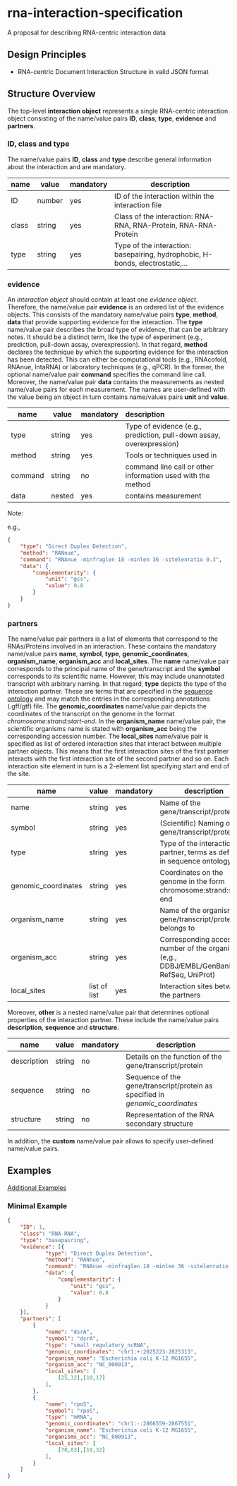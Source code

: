 # rna-interaction-specification
A proposal for describing RNA-centric interaction data 


## Design Principles
* RNA-centric Document Interaction Structure in valid JSON format


## Structure Overview

The top-level **interaction object** represents a single RNA-centric interaction object consisting of the name/value pairs **ID**, **class**, **type**, **evidence** and **partners**.

### ID, class and type

The name/value pairs **ID**, **class** and **type** describe general information about the interaction and are mandatory. 

| name | value | mandatory | description |
| ---- | ----- | --------- | ----------- |
|  ID  | number | yes | ID of the interaction within the interaction file |
| class | string | yes | Class of the interaction: RNA-RNA, RNA-Protein, RNA-RNA-Protein |
| type | string | yes | Type of the interaction: basepairing, hydrophobic, H-bonds, electrostatic,... |


### evidence

An *interaction object* should contain at least one *evidence object*. Therefore, the name/value pair **evidence** is an ordered list of the evidence objects. This consists of the mandatory name/value pairs **type**, **method**, **data** that provide supporting evidence for the interaction. The **type** name/value pair describes the broad type of evidence, that can be arbitrary notes. It should be a distinct term, like the type of experiment (e.g., prediction, pull-down assay, overexpression). In that regard, **method** declares the technique by which the supporting evidence for the interaction has been detected. This can either be computational tools (e.g., RNAcofold, RNAnue, IntaRNA) or laboratory techniques (e.g., qPCR). In the former, the optional name/value pair **command** specifies the command line call. Moreover, the name/value pair **data** contains the measurements as nested name/value pairs for each measurement. The names are user-defined with the value being an object in turn contains name/values pairs **unit** and **value**.

| name | value | mandatory | description |
| ---  | ----  | --------  | :---------  |
| type | string | yes | Type of evidence (e.g., prediction, pull-down assay, overexpression) |
| method | string | yes | Tools or techniques used in |
| command | string | no | command line call or other information used with the method |
| data | nested | yes | contains measurement |

Note: 

e.g., 

```json
{
    "type": "Direct Duplex Detection", 
    "method": "RANnue", 
    "command": "RNAnue -minfraglen 18 -minlen 36 -sitelenratio 0.3",
    "data": {
        "complementarity": {
            "unit": "gcs",
            "value": 0.8
        }
    }
}
```

### partners

The name/value pair partners is a list of elements that correspond to the RNAs/Proteins involved in an interaction. These contains the mandatory name/value pairs **name**, **symbol**, **type**, **genomic_coordinates**, **organism_name**, **organism_acc** and **local_sites**. The **name** name/value pair corresponds to the principal name of the gene/transcript and the **symbol** corresponds to its scientific name. However, this may include unannotated transcript with arbitrary naming. In that regard, **type** depicts the type of the interaction partner. These are terms that are specified in the [sequence ontology](http://www.sequenceontology.org/) and may match the entries in the corresponding annotations (.gff/gtf) file. The **genomic_coordinates** name/value pair depicts the coordinates of the transcript on the genome in the format *chromosome:strand:start-end*. In the **organism_name** name/value pair, the scientific organisms name is stated with **organism_acc** being the corresponding accession number. The **local_sites** name/value pair is specified as list of ordered interaction sites that interact between multiple partner objects. This means that the first interaction sites of the first partner interacts with the first interaction site of the second partner and so on. Each interaction site element in turn is a 2-element list specifying start and end of the site. 

| name | value | mandatory | description |
| ---  | ----  | --------  | ----------  |
| name | string | yes | Name of the gene/transcript/protein |
| symbol | string | yes | (Scientific) Naming of the gene/transcript/protein |
| type | string | yes | Type of the interaction partner, terms as defined in sequence ontology |
| genomic_coordinates | string | yes | Coordinates on the genome in the form chromosome:strand:start-end |
| organism_name | string | yes | Name of the organism the gene/transcript/protein belongs to |
| organism_acc | string | yes | Corresponding accession number of the organism (e,g., DDBJ/EMBL/GenBank, RefSeq, UniProt) |
| local_sites | list of list | yes | Interaction sites between the partners |

Moreover, **other** is a nested name/value pair that determines optional properties of the interaction partner. These include the name/value pairs **description**, **sequence** and **structure**. 

| name | value | mandatory | description |
| ---  | ----  | --------  | ----------  |
| description | string | no | Details on the function of the gene/transcript/protein |
| sequence | string | no | Sequence of the gene/transcript/protein as specified in *genomic_coordinates* |
| structure | string | no | Representation of the RNA secondary structure |

In addition, the **custom** name/value pair allows to specify user-defined name/value pairs. 

## Examples

[Additional Examples](./examples/) 

### Minimal Example

```json
{
    "ID": 1,
    "class": "RNA-RNA",
    "type": "basepairing", 
    "evidence": [{
            "type": "Direct Duplex Detection", 
            "method": "RANnue", 
            "command": "RNAnue -minfraglen 18 -minlen 36 -sitelenratio 0.3",
            "data": {
                "complementarity": {
                    "unit": "gcs",
                    "value": 0.8
                }
            }
    }],
    "partners": [ 
        {
            "name": "dsrA",
            "symbol": "dsrA", 
            "type": "small_regulatory_ncRNA", 
            "genomic_coordinates": "chr1:+:2025223-2025313",
            "organism_name": "Escherichia coli K-12 MG1655",
            "organism_acc": "NC_000913",
            "local_sites": [ 
                [25,32],[10,17]
            ],
        },
        {
            "name": "rpoS",
            "symbol": "rpoS",
            "type": "mRNA",
            "genomic_coordinates": "chr1:-:2866559-2867551",
            "organism_name": "Escherichia coli K-12 MG1655",
            "organisms_acc": "NC_000913",
            "local_sites": [ 
                [70,83],[19,32]
            ],
        }
    ]
}
```



